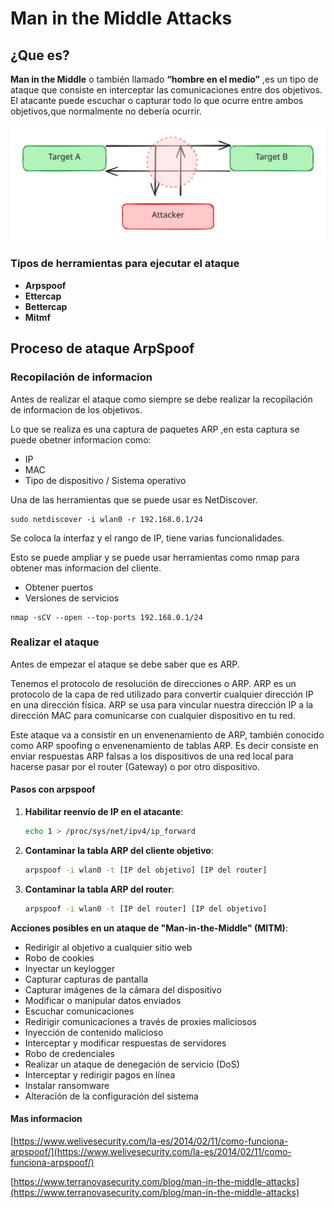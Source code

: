 # Man in the Middle Attacks

## ¿Que es?

**Man in the Middle** o también llamado **“hombre en el medio”** ,es un tipo de ataque que consiste en interceptar las comunicaciones entre dos objetivos. El atacante puede escuchar o capturar todo lo que ocurre entre ambos objetivos,que normalmente no debería ocurrir.



<img src="../../../.gitbook/assets/file.excalidraw (15).svg" alt="" class="gitbook-drawing">



### Tipos de herramientas para ejecutar el ataque

* **Arpspoof**
* **Ettercap**&#x20;
* **Bettercap**
* **Mitmf**

## Proceso de ataque ArpSpoof

### Recopilación de informacion

Antes de realizar el ataque como siempre se debe realizar la recopilación de informacion de los objetivos.

Lo que se realiza es una captura de paquetes ARP ,en  esta captura se puede obetner informacion como:

* IP
* MAC
* Tipo de dispositivo / Sistema operativo

Una de las herramientas que se puede usar es NetDiscover.

```
sudo netdiscover -i wlan0 -r 192.168.0.1/24
```

Se coloca la interfaz y el rango de IP, tiene varias funcionalidades.

Esto se puede ampliar y se puede usar herramientas como nmap para obtener mas informacion del cliente.

* Obtener puertos
* Versiones de servicios

```
nmap -sCV --open --top-ports 192.168.0.1/24
```

### Realizar el ataque

Antes de empezar el ataque se debe saber que es ARP.

Tenemos el protocolo de resolución de direcciones o ARP. ARP es un protocolo de la capa de red utilizado para convertir cualquier dirección IP en una dirección física. ARP se usa para vincular nuestra dirección IP a la dirección MAC para comunicarse con cualquier dispositivo en tu red.

Este ataque va a consistir en un  envenenamiento de ARP, también conocido como ARP spoofing o envenenamiento de tablas ARP. Es decir consiste en enviar respuestas ARP falsas a los dispositivos de una red local para hacerse pasar por el router (Gateway) o por otro dispositivo.

#### Pasos con arpspoof

1.  **Habilitar reenvío de IP en el atacante**:

    ```bash
    echo 1 > /proc/sys/net/ipv4/ip_forward
    ```
2.  **Contaminar la tabla ARP del cliente objetivo**:

    ```bash
    arpspoof -i wlan0 -t [IP del objetivo] [IP del router]
    ```
3.  **Contaminar la tabla ARP del router**:

    ```bash
    arpspoof -i wlan0 -t [IP del router] [IP del objetivo]
    ```

**Acciones posibles en un ataque de "Man-in-the-Middle" (MITM)**:

* Redirigir al objetivo a cualquier sitio web
* Robo de cookies
* Inyectar un keylogger
* Capturar capturas de pantalla
* Capturar imágenes de la cámara del dispositivo
* Modificar o manipular datos enviados
* Escuchar comunicaciones
* Redirigir comunicaciones a través de proxies maliciosos
* Inyección de contenido malicioso
* Interceptar y modificar respuestas de servidores
* Robo de credenciales
* Realizar un ataque de denegación de servicio (DoS)
* Interceptar y redirigir pagos en línea
* Instalar ransomware
* Alteración de la configuración del sistema

#### Mas informacion

[https://www.welivesecurity.com/la-es/2014/02/11/como-funciona-arpspoof/](https://www.welivesecurity.com/la-es/2014/02/11/como-funciona-arpspoof/)

[https://www.terranovasecurity.com/blog/man-in-the-middle-attacks](https://www.terranovasecurity.com/blog/man-in-the-middle-attacks)

